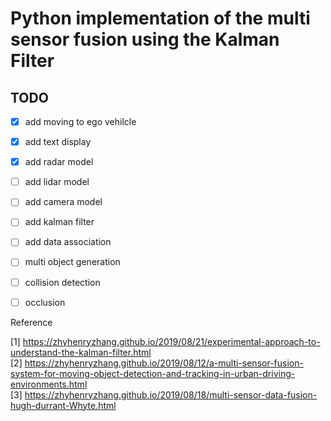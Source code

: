 # Python implementation of the multi sensor fusion using the Kalman Filter

## TODO

- [x] add moving to ego vehilcle
- [x] add text display
- [x] add radar model
- [ ] add lidar model
- [ ] add camera model
- [ ] add kalman filter
- [ ] add data association
- [ ] multi object generation
- [ ] collision detection
- [ ] occlusion


Reference

[1] <https://zhyhenryzhang.github.io/2019/08/21/experimental-approach-to-understand-the-kalman-filter.html><br/>
[2] <https://zhyhenryzhang.github.io/2019/08/12/a-multi-sensor-fusion-system-for-moving-object-detection-and-tracking-in-urban-driving-environments.html><br/>
[3] <https://zhyhenryzhang.github.io/2019/08/18/multi-sensor-data-fusion-hugh-durrant-Whyte.html><br/>